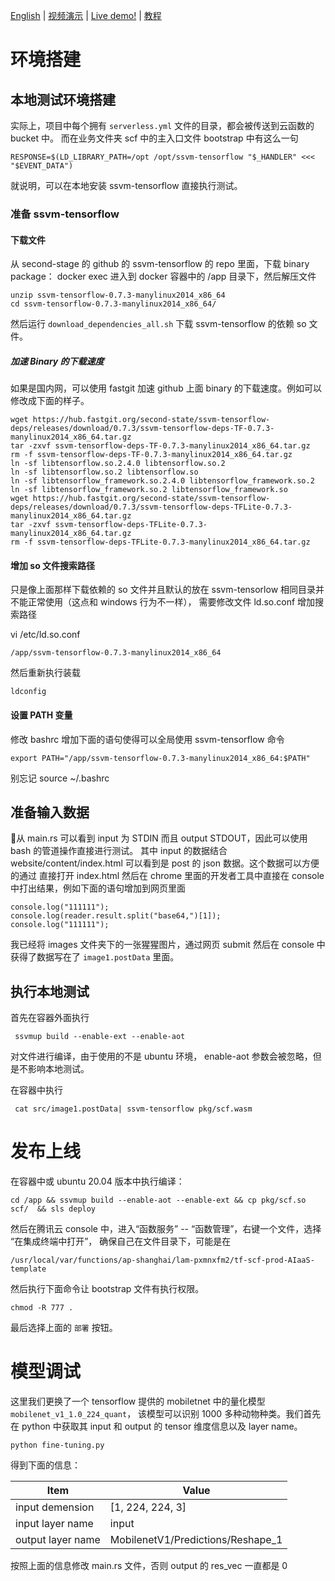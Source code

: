 [English](README-en.md) | [视频演示](https://www.bilibili.com/video/BV1Zh411f7uu/) | [Live demo!](https://sls-website-ap-beijing-7jlzqqj-1302315972.cos-website.ap-beijing.myqcloud.com/) | [教程](https://juejin.cn/post/6913861424015998989)


# 环境搭建

## 本地测试环境搭建  

实际上，项目中每个拥有 ```serverless.yml``` 文件的目录，都会被传送到云函数的 bucket 中。
而在业务文件夹 scf 中的主入口文件 bootstrap 中有这么一句 
```
RESPONSE=$(LD_LIBRARY_PATH=/opt /opt/ssvm-tensorflow "$_HANDLER" <<< "$EVENT_DATA")
```
就说明，可以在本地安装 ssvm-tensorflow 直接执行测试。

### 准备 ssvm-tensorflow  

#### 下载文件

从 second-stage 的 github 的 ssvm-tensorflow 的 repo 里面，下载 binary package：
docker exec 进入到 docker 容器中的 /app 目录下，然后解压文件  

```
unzip ssvm-tensorflow-0.7.3-manylinux2014_x86_64
cd ssvm-tensorflow-0.7.3-manylinux2014_x86_64/
```

然后运行 ```download_dependencies_all.sh``` 下载 ssvm-tensorflow 的依赖 so 文件。

##### 加速 Binary 的下载速度

如果是国内网，可以使用 fastgit 加速 github 上面 binary 的下载速度。例如可以修改成下面的样子。  

```
wget https://hub.fastgit.org/second-state/ssvm-tensorflow-deps/releases/download/0.7.3/ssvm-tensorflow-deps-TF-0.7.3-manylinux2014_x86_64.tar.gz
tar -zxvf ssvm-tensorflow-deps-TF-0.7.3-manylinux2014_x86_64.tar.gz
rm -f ssvm-tensorflow-deps-TF-0.7.3-manylinux2014_x86_64.tar.gz
ln -sf libtensorflow.so.2.4.0 libtensorflow.so.2
ln -sf libtensorflow.so.2 libtensorflow.so
ln -sf libtensorflow_framework.so.2.4.0 libtensorflow_framework.so.2
ln -sf libtensorflow_framework.so.2 libtensorflow_framework.so
wget https://hub.fastgit.org/second-state/ssvm-tensorflow-deps/releases/download/0.7.3/ssvm-tensorflow-deps-TFLite-0.7.3-manylinux2014_x86_64.tar.gz
tar -zxvf ssvm-tensorflow-deps-TFLite-0.7.3-manylinux2014_x86_64.tar.gz
rm -f ssvm-tensorflow-deps-TFLite-0.7.3-manylinux2014_x86_64.tar.gz
```


#### 增加 so 文件搜索路径  

只是像上面那样下载依赖的 so 文件并且默认的放在 ssvm-tensorlow 相同目录并不能正常使用（这点和 windows 行为不一样），
需要修改文件 ld.so.conf 增加搜索路径

vi /etc/ld.so.conf

```
/app/ssvm-tensorflow-0.7.3-manylinux2014_x86_64
```
然后重新执行装载
```
ldconfig
```

#### 设置 PATH 变量  

修改 bashrc 增加下面的语句使得可以全局使用 ssvm-tensorflow 命令
```
export PATH="/app/ssvm-tensorflow-0.7.3-manylinux2014_x86_64:$PATH"
```
别忘记 source ~/.bashrc

## 准备输入数据  

从 main.rs 可以看到 input 为 STDIN 而且 output STDOUT，因此可以使用 bash 的管道操作直接进行测试。
其中 input 的数据结合 website/content/index.html 可以看到是 post 的 json 数据。这个数据可以方便的通过
直接打开 index.html 然后在 chrome 里面的开发者工具中直接在 console 中打出结果，例如下面的语句增加到网页里面

```
console.log("111111");
console.log(reader.result.split("base64,")[1]);
console.log("111111");
```
我已经将 images 文件夹下的一张猩猩图片，通过网页 submit 然后在 console 中获得了数据写在了 ```image1.postData``` 里面。

## 执行本地测试  

首先在容器外面执行  
```
 ssvmup build --enable-ext --enable-aot

```

对文件进行编译，由于使用的不是 ubuntu 环境， enable-aot 参数会被忽略，但是不影响本地测试。


在容器中执行

```
 cat src/image1.postData| ssvm-tensorflow pkg/scf.wasm
```


# 发布上线  

在容器中或 ubuntu 20.04 版本中执行编译：

```
cd /app && ssvmup build --enable-aot --enable-ext && cp pkg/scf.so scf/  && sls deploy
```

然后在腾讯云 console 中，进入“函数服务” -- “函数管理”，右键一个文件，选择 “在集成终端中打开”， 确保自己在文件目录下，可能是在

```
/usr/local/var/functions/ap-shanghai/lam-pxmnxfm2/tf-scf-prod-AIaaS-template
```

然后执行下面命令让 bootstrap 文件有执行权限。  

```
chmod -R 777 .
```

最后选择上面的 ```部署``` 按钮。


# 模型调试  

这里我们更换了一个 tensorflow 提供的 mobiletnet 中的量化模型 ```mobilenet_v1_1.0_224_quant```， 
该模型可以识别 1000 多种动物种类。我们首先在 python 中获取其 input 和 output 的 tensor 维度信息以及 layer name。

```
python fine-tuning.py
```
得到下面的信息：   

|  Item   | Value  |
|  ----  | ----  |
| input demension | [1, 224, 224, 3] |    
| input layer name | input |  
| output layer name |  MobilenetV1/Predictions/Reshape_1 |   



按照上面的信息修改 main.rs 文件，否则 output 的 res_vec 一直都是 0
